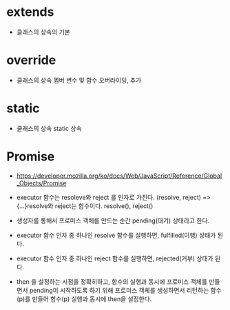 # extends

- 클래스의 상속의 기본

# override

- 클래스의 상속 멤버 변수 및 함수 오버라이딩, 추가

# static

- 클래스의 상속 static 상속

# Promise

- https://developer.mozilla.org/ko/docs/Web/JavaScript/Reference/Global_Objects/Promise
- executor 함수는 resoleve와 reject 를 인자로 가진다.
  (resolve, reject) => {...}resolve와 reject는 함수이다.
  resolve(), reject()

- 생성자를 통해서 프로미스 객체를 만드는 순간 pending(대기) 상태라고 한다.
- executor 함수 인자 중 하나인 resolve 함수를 실행하면, fulfilled(이행) 상태가 된다.
- executor 함수 인자 중 하나인 reject 함수를 실행하면, rejected(거부) 상태가 된다.
- then 을 설정하는 시점을 정확히하고,
  함수의 실행과 동시에 프로미스 객체를 만들면서 pending이 시작하도록 하기 위해
  프로미스 객체를 생성하면서 리턴하는 함수 (p)를 만들어 함수(p) 실행과 동시에 then을 설정한다.
